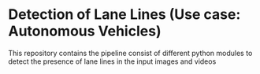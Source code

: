 # Detection of Lane Lines (Use case: Autonomous Vehicles)

This repository contains the pipeline consist of different python modules to detect the presence of lane lines in the input images and videos
